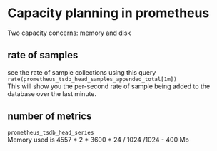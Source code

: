 # Capacity planning in prometheus

Two capacity concerns: memory and disk

## rate of samples
see the rate of sample collections using this query
`rate(prometheus_tsdb_head_samples_appended_total[1m])`  
This will show you the per-second rate of sample being added to the database over the last minute.  

## number of metrics
`prometheus_tsdb_head_series`  
Memory used is 4557 * 2 * 3600 * 24 / 1024 /1024 - 400 Mb 

